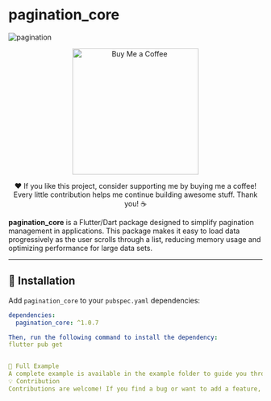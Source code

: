 # pagination_core

![pagination](https://github.com/user-attachments/assets/9f49bb83-df0f-4679-abe2-490e23e13436)

<p align="center">
  <a href="https://www.buymeacoffee.com/sonia_flutter" target="_blank">
    <img src="https://img.shields.io/badge/Buy%20Me%20a%20Coffee-FFDD00?style=for-the-badge&logo=buymeacoffee&logoColor=black" alt="Buy Me a Coffee" style="width: 250px; height: auto;">
  </a>
</p>

<p align="center">
  ❤️ If you like this project, consider supporting me by buying me a coffee! Every little contribution helps me continue building awesome stuff. Thank you! ☕
</p>

**pagination_core** is a Flutter/Dart package designed to simplify pagination management in applications. This package makes it easy to load data progressively as the user scrolls through a list, reducing memory usage and optimizing performance for large data sets.

---

## 🚀 Installation

Add `pagination_core` to your `pubspec.yaml` dependencies:

```yaml
dependencies:
  pagination_core: ^1.0.7

Then, run the following command to install the dependency:
flutter pub get


📄 Full Example
A complete example is available in the example folder to guide you through the integration into your project.
💡 Contribution
Contributions are welcome! If you find a bug or want to add a feature, feel free to submit a pull request.

